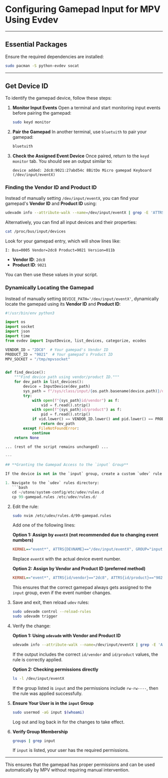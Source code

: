 # Configuring Gamepad Input for MPV Using Evdev

---

## Essential Packages

Ensure the required dependencies are installed:

```bash
sudo pacman -S python-evdev socat
```

---

## Get Device ID

To identify the gamepad device, follow these steps:

1. **Monitor Input Events**
   Open a terminal and start monitoring input events before pairing the gamepad:
   ```bash
   sudo keyd monitor
   ```

2. **Pair the Gamepad**
   In another terminal, use `bluetuith` to pair your gamepad:
   ```bash
   bluetuith
   ```

3. **Check the Assigned Event Device**
   Once paired, return to the `keyd monitor` tab. You should see an output similar to:
   ```
   device added: 2dc8:9021:27abd54c 8BitDo Micro gamepad Keyboard (/dev/input/eventX)
   ```

### **Finding the Vendor ID and Product ID**

Instead of manually setting `/dev/input/eventX`, you can find your gamepad's **Vendor ID** and **Product ID** using:

```bash
udevadm info --attribute-walk --name=/dev/input/eventX | grep -E 'ATTRS{id/vendor}|ATTRS{id/product}'
```

Alternatively, you can find all input devices and their properties:

```bash
cat /proc/bus/input/devices
```

Look for your gamepad entry, which will show lines like:
```
I: Bus=0005 Vendor=2dc8 Product=9021 Version=011b
```
- **Vendor ID**: `2dc8`
- **Product ID**: `9021`

You can then use these values in your script.

### **Dynamically Locating the Gamepad**

Instead of manually setting `DEVICE_PATH='/dev/input/eventX'`, dynamically locate the gamepad using its **Vendor ID** and **Product ID**:

```python
#!/usr/bin/env python3

import os
import socket
import json
import time
from evdev import InputDevice, list_devices, categorize, ecodes

VENDOR_ID = "2DC8"  # Your gamepad's Vendor ID
PRODUCT_ID = "9021"  # Your gamepad's Product ID
MPV_SOCKET = "/tmp/mpvsocket"


def find_device():
    """Find device path using vendor/product ID."""
    for dev_path in list_devices():
        device = InputDevice(dev_path)
        sys_path = f"/sys/class/input/{os.path.basename(device.path)}/device/"
        try:
            with open(f"{sys_path}id/vendor") as f:
                vid = f.read().strip()
            with open(f"{sys_path}id/product") as f:
                pid = f.read().strip()
            if vid.lower() == VENDOR_ID.lower() and pid.lower() == PRODUCT_ID.lower():
                return dev_path
        except FileNotFoundError:
            continue
    return None

... (rest of the script remains unchanged) ...

---

## **Granting the Gamepad Access to the `input` Group**

If the device is not in the `input` group, create a custom `udev` rule:

1. Navigate to the `udev` rules directory:
   ```bash
   cd ~/utono/system-config/etc/udev/rules.d
   cp 99-gamepad.rules /etc/udev/rules.d/
   ```
2. Edit the rule:
   ```bash
   sudo nvim /etc/udev/rules.d/99-gamepad.rules
   ```
   Add one of the following lines:
   
   **Option 1: Assign by `eventX` (not recommended due to changing event numbers)**
   ```ini
   KERNEL=="event*", ATTRS{DEVNAME}=="/dev/input/eventX", GROUP="input", MODE="0660"
   ```
   Replace `eventX` with the actual device event number.
   
   **Option 2: Assign by Vendor and Product ID (preferred method)**
   ```ini
   KERNEL=="event*", ATTRS{id/vendor}=="2dc8", ATTRS{id/product}=="9021", GROUP="input", MODE="0660"
   ```
   This ensures that the correct gamepad always gets assigned to the `input` group, even if the event number changes.

3. Save and exit, then reload `udev` rules:
   ```bash
   sudo udevadm control --reload-rules
   sudo udevadm trigger
   ```

4. Verify the change:
   
   **Option 1: Using `udevadm` with Vendor and Product ID**
   ```bash
   udevadm info --attribute-walk --name=/dev/input/eventX | grep -E 'ATTRS{id/vendor}|ATTRS{id/product}'
   ```
   If the output includes the correct `id/vendor` and `id/product` values, the rule is correctly applied.
   
   **Option 2: Checking permissions directly**
   ```bash
   ls -l /dev/input/eventX
   ```
   If the group listed is `input` and the permissions include `rw-rw----`, then the rule was applied successfully.

5. **Ensure Your User is in the `input` Group**
   ```bash
   sudo usermod -aG input $(whoami)
   ```
   Log out and log back in for the changes to take effect.

6. **Verify Group Membership**
   ```bash
   groups | grep input
   ```
   If `input` is listed, your user has the required permissions.

---

This ensures that the gamepad has proper permissions and can be used automatically by MPV without requiring manual intervention.
